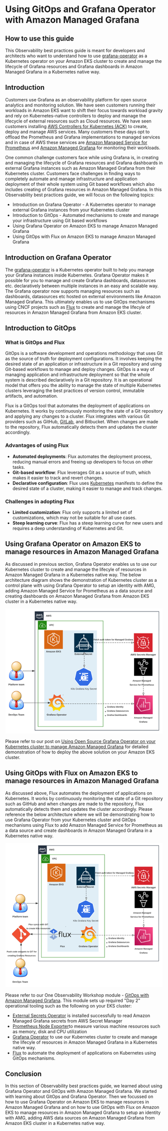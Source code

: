 # Using GitOps and Grafana Operator with Amazon Managed Grafana

## How to use this guide

This Observability best practices guide is meant for developers and architects who want to understand how to use [grafana-operator](https://github.com/grafana-operator/grafana-operator#:~:text=The%20grafana%2Doperator%20is%20a,an%20easy%20and%20scalable%20way.) as a Kubernetes operator on your Amazon EKS cluster to create and manage the lifecycle of Grafana resources and Grafana dashboards in Amazon Managed Grafana in a Kubernetes native way.

## Introduction

Customers use Grafana as an observability platform for open source analytics and monitoring solution. We have seen customers running their workloads in Amazon EKS want to shift their focus towards workload gravity and rely on Kubernetes-native controllers to deploy and manage the lifecycle of external resources such as Cloud resources. We have seen customers installing [AWS Controllers for Kubernetes (ACK)](https://aws-controllers-k8s.github.io/community/docs/community/overview/) to create, deploy and manage AWS services. Many customers these days opt to offload the Prometheus and Grafana implementations to managed services and in case of AWS these services are [Amazon Managed Service for Prometheus](https://docs.aws.amazon.com/prometheus/?icmpid=docs_homepage_mgmtgov) and [Amazon Managed Grafana](https://docs.aws.amazon.com/grafana/?icmpid=docs_homepage_mgmtgov) for monitoring their workloads.

One common challenge customers face while using Grafana is, in creating and managing the lifecycle of Grafana resources and Grafana dashboards in external Grafana instances such as Amazon Managed Grafana from their Kubernetes cluster. Customers face  challenges in finding ways to completely automate and manage infrastructure and application deployment of their whole system using Git based workflows which also includes creating of Grafana resources in Amazon Managed Grafana. In this Observability best practices guide, we will focus on the following topics:

* Introduction on Grafana Operator - A Kubernetes operator to manage external Grafana instances from your Kubernetes cluster 
* Introduction to GitOps - Automated mechanisms to create and manage your infrastructure using Git based workflows
* Using Grafana Operator on Amazon EKS to manage Amazon Managed Grafana
* Using GitOps with Flux on Amazon EKS to manage Amazon Managed Grafana

## Introduction on Grafana Operator

The [grafana-operator](https://github.com/grafana-operator/grafana-operator#:~:text=The%20grafana%2Doperator%20is%20a,an%20easy%20and%20scalable%20way.) is a Kubernetes operator built to help you manage your Grafana instances inside Kubernetes. Grafana Operator makes it possible for you to manage and create Grafana dashboards, datasources etc. declaratively between multiple instances in an easy and scalable way. The Grafana operator now supports managing resources such as dashboards, datasources etc hosted on external environments like Amazon Managed Grafana. This ultimately enables us to use GitOps mechanisms using CNCF projects such as [Flux](https://fluxcd.io/) to create and manage the lifecyle of resources in Amazon Managed Grafana from Amazon EKS cluster.

## Introduction to GitOps

### What is GitOps and Flux

GitOps is a software development and operations methodology that uses Git as the source of truth for deployment configurations. It involves keeping the desired state of an application or infrastructure in a Git repository and using Git-based workflows to manage and deploy changes. GitOps is a way of managing application and infrastructure deployment so that the whole system is described declaratively in a Git repository. It is an operational model that offers you the ability to manage the state of multiple Kubernetes clusters leveraging the best practices of version control, immutable artifacts, and automation. 

Flux is a GitOps tool that automates the deployment of applications on Kubernetes. It works by continuously monitoring the state of a Git repository and applying any changes to a cluster. Flux integrates with various Git providers such as GitHub, [GitLab](https://dzone.com/articles/auto-deploy-spring-boot-app-using-gitlab-cicd), and Bitbucket. When changes are made to the repository, Flux automatically detects them and updates the cluster accordingly.

### Advantages of using Flux

* **Automated deployments**: Flux automates the deployment process, reducing manual errors and freeing up developers to focus on other tasks.
* **Git-based workflow**: Flux leverages Git as a source of truth, which makes it easier to track and revert changes.
* **Declarative configuration**: Flux uses [Kubernetes](https://dzone.com/articles/kubernetes-full-stack-example-with-kong-ingress-co) manifests to define the desired state of a cluster, making it easier to manage and track changes.

### Challenges in adopting Flux

* **Limited customization**: Flux only supports a limited set of customizations, which may not be suitable for all use cases.
* **Steep learning curve**: Flux has a steep learning curve for new users and requires a deep understanding of Kubernetes and Git.

## Using Grafana Operator on Amazon EKS to manage resources in Amazon Managed Grafana

As discussed in previous section, Grafana Operator enables us to use our Kubernetes cluster to create and manage the lifecyle of resources in Amazon Managed Grafana in a Kubernetes native way.  The below architecture diagram shows the demonstration of Kubernetes cluster as a control plane with using Grafana Operator to setup an identity with AMG, adding Amazon Managed Service for Prometheus as a data source and creating dashboards on Amazon Managed Grafana from Amazon EKS cluster in a Kubernetes native way.

![GitOPS-WITH-AMG-2](../../../images/Operational/gitops-with-amg/gitops-with-amg-2.jpg)

Please refer to our post on [Using Open Source Grafana Operator on your Kubernetes cluster to manage Amazon Managed Grafana](https://aws.amazon.com/blogs/mt/using-open-source-grafana-operator-on-your-kubernetes-cluster-to-manage-amazon-managed-grafana/) for detailed demonstration of how to deploy the above solution on your Amazon EKS cluster.

## Using GitOps with Flux on Amazon EKS to manage resources in Amazon Managed Grafana

As discussed above, Flux automates the deployment of applications on Kubernetes. It works by continuously monitoring the state of a Git repository such as GitHub and when changes are made to the repository, Flux automatically detects them and updates the cluster accordingly. Please reference the below architecture where we will be demonstrating how to use Grafana Operator from your Kubernetes cluster and GitOps mechanisms using Flux to add Amazon Managed Service for Prometheus as a data source and create dashboards in Amazon Managed Grafana in a Kubernetes native way. 

![GitOPS-WITH-AMG-1](../../../images/Operational/gitops-with-amg/gitops-with-amg-1.jpg)

Please refer to our One Observability Workshop module - [GitOps with Amazon Managed Grafana](https://catalog.workshops.aws/observability/en-US/aws-managed-oss/gitops-with-amg). This module sets up required "Day 2" operational tooling such as the following on your EKS cluster:

* [External Secrets Operator](https://github.com/external-secrets/external-secrets/tree/main/deploy/charts/external-secrets) is installed successfully to read Amazon Managed Grafana secrets from AWS Secret Manager
* [Prometheus Node Exporter](https://github.com/prometheus/node_exporter)to measure various machine resources such as memory, disk and CPU utilization
* [Grafana Operator](https://github.com/grafana-operator/grafana-operator) to use our Kubernetes cluster to create and manage the lifecyle of resources in Amazon Managed Grafana in a Kubernetes native way. 
* [Flux](https://fluxcd.io/) to automate the deployment of applications on Kubernetes using GitOps mechanisms.

## Conclusion

In this section of Observability best practices guide, we learned about using Grafana Operator and GitOps with Amazon Managed Grafana. We started with learning about GitOps and Grafana Operator. Then we focussed on how to use Grafana Operator on Amazon EKS to manage resources in Amazon Managed Grafana and on how to use GitOps with Flux on Amazon EKS to manage resources in Amazon Managed Grafana to setup an identity with AMG, adding AWS data sources on Amazon Managed Grafana from Amazon EKS cluster in a Kubernetes native way.